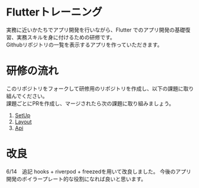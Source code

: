 # Flutterトレーニング
実務に近いかたちでアプリ開発を行いながら、Flutter でのアプリ開発の基礎復習、実務スキルを身に付けるための研修です。  
Githubリポジトリの一覧を表示するアプリを作っていただきます。  

# 研修の流れ
このリポジトリをフォークして研修用のリポジトリを作成し、以下の課題に取り組んでください。  
課題ごとにPRを作成し、マージされたら次の課題に取り組みましょう。  

1. [SetUp](https://github.com/HiroyukiTamura/FlutterTraining/blob/master/docs/sessions/setup.md)
2. [Layout](https://github.com/HiroyukiTamura/FlutterTraining/blob/master/docs/sessions/layout.md)
3. [Api](https://github.com/HiroyukiTamura/FlutterTraining/blob/master/docs/sessions/api.md)

# 改良
6/14　追記
hooks + riverpod + freezedを用いて改良しました。
今後のアプリ開発のボイラープレート的な役割になれば良いと思います。

